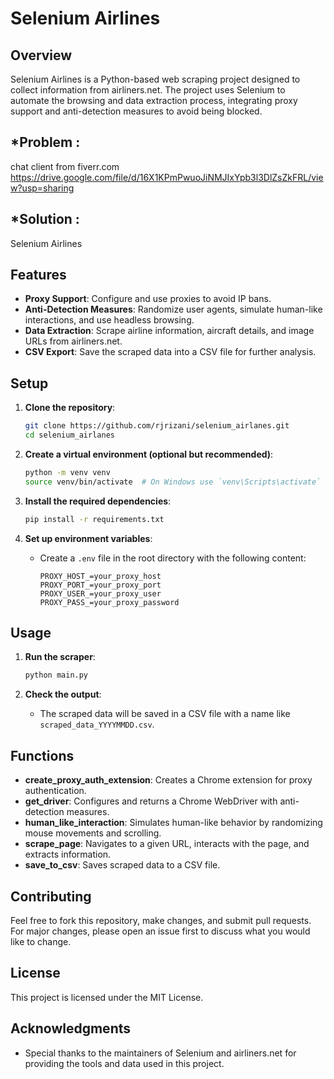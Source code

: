 # Selenium Airlines

## Overview
Selenium Airlines is a Python-based web scraping project designed to collect information from airliners.net. The project uses Selenium to automate the browsing and data extraction process, integrating proxy support and anti-detection measures to avoid being blocked.

## *Problem  :
chat client from fiverr.com
https://drive.google.com/file/d/16X1KPmPwuoJiNMJIxYpb3l3DlZsZkFRL/view?usp=sharing

## *Solution  :
Selenium Airlines

## Features
- **Proxy Support**: Configure and use proxies to avoid IP bans.
- **Anti-Detection Measures**: Randomize user agents, simulate human-like interactions, and use headless browsing.
- **Data Extraction**: Scrape airline information, aircraft details, and image URLs from airliners.net.
- **CSV Export**: Save the scraped data into a CSV file for further analysis.

## Setup
1. **Clone the repository**:
    ```bash
    git clone https://github.com/rjrizani/selenium_airlanes.git
    cd selenium_airlanes
    ```

2. **Create a virtual environment (optional but recommended)**:
    ```bash
    python -m venv venv
    source venv/bin/activate  # On Windows use `venv\Scripts\activate`
    ```

3. **Install the required dependencies**:
    ```bash
    pip install -r requirements.txt
    ```

4. **Set up environment variables**:
    - Create a `.env` file in the root directory with the following content:
      ```plaintext
      PROXY_HOST_=your_proxy_host
      PROXY_PORT_=your_proxy_port
      PROXY_USER_=your_proxy_user
      PROXY_PASS_=your_proxy_password
      ```

## Usage
1. **Run the scraper**:
    ```bash
    python main.py
    ```

2. **Check the output**:
    - The scraped data will be saved in a CSV file with a name like `scraped_data_YYYYMMDD.csv`.

## Functions
- **create_proxy_auth_extension**: Creates a Chrome extension for proxy authentication.
- **get_driver**: Configures and returns a Chrome WebDriver with anti-detection measures.
- **human_like_interaction**: Simulates human-like behavior by randomizing mouse movements and scrolling.
- **scrape_page**: Navigates to a given URL, interacts with the page, and extracts information.
- **save_to_csv**: Saves scraped data to a CSV file.

## Contributing
Feel free to fork this repository, make changes, and submit pull requests. For major changes, please open an issue first to discuss what you would like to change.

## License
This project is licensed under the MIT License.

## Acknowledgments
- Special thanks to the maintainers of Selenium and airliners.net for providing the tools and data used in this project.
